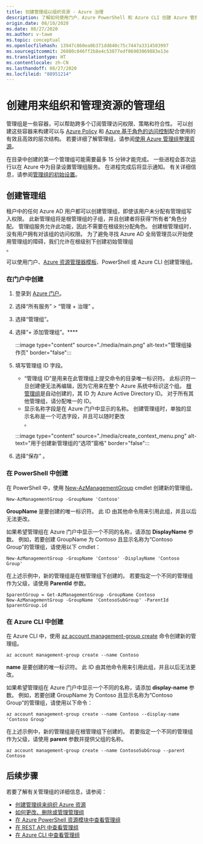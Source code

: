 ```yaml
---
title: 创建管理组以组织资源 - Azure 治理
description: 了解如何使用门户、Azure PowerShell 和 Azure CLI 创建 Azure 管理组以管理多个资源。
origin.date: 08/10/2020
ms.date: 08/27/2020
ms.author: v-tawe
ms.topic: conceptual
ms.openlocfilehash: 13947c860ea0b371dd840c75c7447a3314503997
ms.sourcegitcommit: 26080c846ff2b8e4c53077edf06903069883e13e
ms.translationtype: HT
ms.contentlocale: zh-CN
ms.lasthandoff: 08/27/2020
ms.locfileid: "88951214"
---
```

# <a name="create-management-groups-for-resource-organization-and-management"></a>创建用来组织和管理资源的管理组

管理组是一些容器，可以帮助跨多个订阅管理访问权限、策略和符合性。 可以创建这些容器来构建可以与 [Azure Policy](../policy/overview.md) 和 [Azure 基于角色的访问控制](../../role-based-access-control/overview.md)配合使用的有效且高效的层次结构。 若要详细了解管理组，请参阅[使用 Azure 管理组整理资源](overview.md)。

在目录中创建的第一个管理组可能需要最多 15 分钟才能完成。 一些进程会首次运行以在 Azure 中为目录设置管理组服务。 在进程完成后将显示通知。 有关详细信息，请参阅[管理组的初始设置](./overview.md#initial-setup-of-management-groups)。

## <a name="create-a-management-group"></a>创建管理组

租户中的任何 Azure AD 用户都可以创建管理组，即使该用户未分配有管理组写入权限。 此新管理组将是根管理组的子组，并且创建者将获得“所有者”角色分配。 管理组服务允许此功能，因此不需要在根级别分配角色。 创建根管理组时，没有用户拥有对该组的访问权限。 为了避免寻找 Azure AD 全局管理员以开始使用管理组的障碍，我们允许在根级别下创建初始管理组  
。

可以使用门户、[Azure 资源管理器模板](../../azure-resource-manager/templates/deploy-to-tenant.md#create-management-group)、PowerShell 或 Azure CLI 创建管理组。

### <a name="create-in-portal"></a>在门户中创建

1. 登录到 [Azure 门户](https://portal.azure.cn)。

1. 选择“所有服务” > “管理 + 治理” 。

1. 选择“管理组”。

1. 选择“+ 添加管理组”。****

   :::image type="content" source="./media/main.png" alt-text="管理组操作页" border="false":::

1. 填写管理组 ID 字段。

   - “管理组 ID”是用来在此管理组上提交命令的目录唯一标识符。 此标识符一旦创建便无法再编辑，因为它用来在整个 Azure 系统中标识这个组。 [根管理组](overview.md#root-management-group-for-each-directory)是自动创建的，其 ID 为 Azure Active Directory ID。 对于所有其他管理组，请分配唯一的 ID。
   - 显示名称字段是在 Azure 门户中显示的名称。 创建管理组时，单独的显示名称是一个可选字段，并且可以随时更改  
     。

   :::image type="content" source="./media/create_context_menu.png" alt-text="用于创建新管理组的“选项”窗格" border="false":::

1. 选择“保存” 。

### <a name="create-in-powershell"></a>在 PowerShell 中创建

在 PowerShell 中，使用 [New-AzManagementGroup](https://docs.microsoft.com/powershell/module/az.resources/new-azmanagementgroup) cmdlet 创建新的管理组。

```azurepowershell
New-AzManagementGroup -GroupName 'Contoso'
```

**GroupName** 是要创建的唯一标识符。 此 ID 由其他命令用来引用此组，并且以后无法更改。

如果希望管理组在 Azure 门户中显示一个不同的名称，请添加 **DisplayName** 参数。 例如，若要创建 GroupName 为 Contoso 且显示名称为“Contoso Group”的管理组，请使用以下 cmdlet：

```azurepowershell
New-AzManagementGroup -GroupName 'Contoso' -DisplayName 'Contoso Group'
```

在上述示例中，新的管理组是在根管理组下创建的。 若要指定一个不同的管理组作为父级，请使用 **ParentId** 参数。

```azurepowershell
$parentGroup = Get-AzManagementGroup -GroupName Contoso
New-AzManagementGroup -GroupName 'ContosoSubGroup' -ParentId $parentGroup.id
```

### <a name="create-in-azure-cli"></a>在 Azure CLI 中创建

在 Azure CLI 中，使用 [az account management-group create](/cli/account/management-group?view=azure-cli-latest#az-account-management-group-create) 命令创建新的管理组。

```azurecli
az account management-group create --name Contoso
```

**name** 是要创建的唯一标识符。 此 ID 由其他命令用来引用此组，并且以后无法更改。

如果希望管理组在 Azure 门户中显示一个不同的名称，请添加 **display-name** 参数。 例如，若要创建 GroupName 为 Contoso 且显示名称为“Contoso Group”的管理组，请使用以下命令：

```azurecli
az account management-group create --name Contoso --display-name 'Contoso Group'
```

在上述示例中，新的管理组是在根管理组下创建的。 若要指定一个不同的管理组作为父级，请使用 **parent** 参数并提供父组的名称。

```azurecli
az account management-group create --name ContosoSubGroup --parent Contoso
```

## <a name="next-steps"></a>后续步骤

若要了解有关管理组的详细信息，请参阅：

- [创建管理组来组织 Azure 资源](./create.md)
- [如何更改、删除或管理管理组](./manage.md)
- [在 Azure PowerShell 资源模块中查看管理组](https://docs.microsoft.com/powershell/module/az.resources#resources)
- [在 REST API 中查看管理组](https://docs.microsoft.com/rest/api/resources/managementgroups)
- [在 Azure CLI 中查看管理组](/cli/account/management-group)
